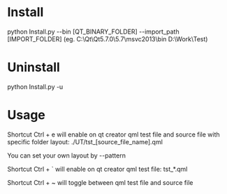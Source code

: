 # Install

python Install.py --bin \[QT_BINARY_FOLDER\] --import_path \[IMPORT_FOLDER\] (eg. C:\Qt\Qt5.7.0\5.7\msvc2013\bin D:\Work\Test\)

# Uninstall

python Install.py -u

# Usage

Shortcut Ctrl + e will enable on qt creator qml test file and source file with specific folder layout: ./UT/tst_[source_file_name].qml 

You can set your own layout by --pattern

Shortcut Ctrl + ` will enable on qt creator qml test file: tst_*.qml

Shortcut Ctrl + ~ will toggle between qml test file and source file

